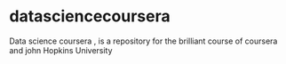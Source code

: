 # datasciencecoursera
Data science coursera , is a repository for the brilliant course of coursera and john Hopkins University 
